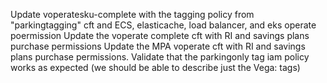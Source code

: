 Update voperatesku-complete with the tagging policy from "parkingtagging" cft and ECS, elasticache, load balancer, and eks operate poermission
Update the voperate complete cft with RI and savings plans purchase permissions
Update the MPA voperate cft with RI and savings plans purchase permissions.
Validate that the parkingonly tag iam policy works as expected (we should be able to describe just the Vega: tags)